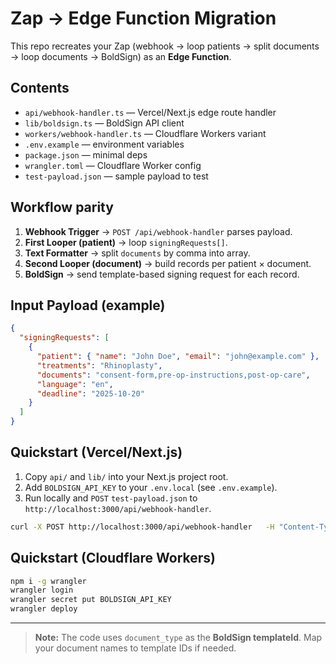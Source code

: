 # Zap → Edge Function Migration

This repo recreates your Zap (webhook → loop patients → split documents → loop documents → BoldSign) as an **Edge Function**.

## Contents
- `api/webhook-handler.ts` — Vercel/Next.js edge route handler
- `lib/boldsign.ts` — BoldSign API client
- `workers/webhook-handler.ts` — Cloudflare Workers variant
- `.env.example` — environment variables
- `package.json` — minimal deps
- `wrangler.toml` — Cloudflare Worker config
- `test-payload.json` — sample payload to test

## Workflow parity
1. **Webhook Trigger** → `POST /api/webhook-handler` parses payload.
2. **First Looper (patient)** → loop `signingRequests[]`.
3. **Text Formatter** → split `documents` by comma into array.
4. **Second Looper (document)** → build records per patient × document.
5. **BoldSign** → send template-based signing request for each record.

## Input Payload (example)
```json
{
  "signingRequests": [
    {
      "patient": { "name": "John Doe", "email": "john@example.com" },
      "treatments": "Rhinoplasty",
      "documents": "consent-form,pre-op-instructions,post-op-care",
      "language": "en",
      "deadline": "2025-10-20"
    }
  ]
}
```

## Quickstart (Vercel/Next.js)
1. Copy `api/` and `lib/` into your Next.js project root.
2. Add `BOLDSIGN_API_KEY` to your `.env.local` (see `.env.example`).
3. Run locally and `POST` `test-payload.json` to `http://localhost:3000/api/webhook-handler`.

```bash
curl -X POST http://localhost:3000/api/webhook-handler   -H "Content-Type: application/json"   -d @test-payload.json
```

## Quickstart (Cloudflare Workers)
```bash
npm i -g wrangler
wrangler login
wrangler secret put BOLDSIGN_API_KEY
wrangler deploy
```

---

> **Note:** The code uses `document_type` as the **BoldSign templateId**. Map your document names to template IDs if needed.

